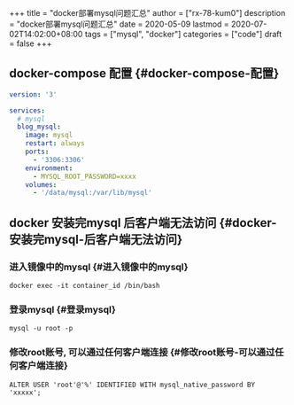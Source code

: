+++
title = "docker部署mysql问题汇总"
author = ["rx-78-kum0"]
description = "docker部署mysql问题汇总"
date = 2020-05-09
lastmod = 2020-07-02T14:02:00+08:00
tags = ["mysql", "docker"]
categories = ["code"]
draft = false
+++

## docker-compose 配置 {#docker-compose-配置}

```yaml
version: '3'

services:
  # mysql
  blog_mysql:
    image: mysql
    restart: always
    ports:
      - '3306:3306'
    environment:
      - MYSQL_ROOT_PASSWORD=xxxx
    volumes:
      - '/data/mysql:/var/lib/mysql'
```


## docker 安装完mysql 后客户端无法访问 {#docker-安装完mysql-后客户端无法访问}


### 进入镜像中的mysql {#进入镜像中的mysql}

```shell
docker exec -it container_id /bin/bash
```


### 登录mysql {#登录mysql}

```shell
mysql -u root -p
```


### 修改root账号, 可以通过任何客户端连接 {#修改root账号-可以通过任何客户端连接}

```shell
ALTER USER 'root'@'%' IDENTIFIED WITH mysql_native_password BY 'xxxxx';
```
